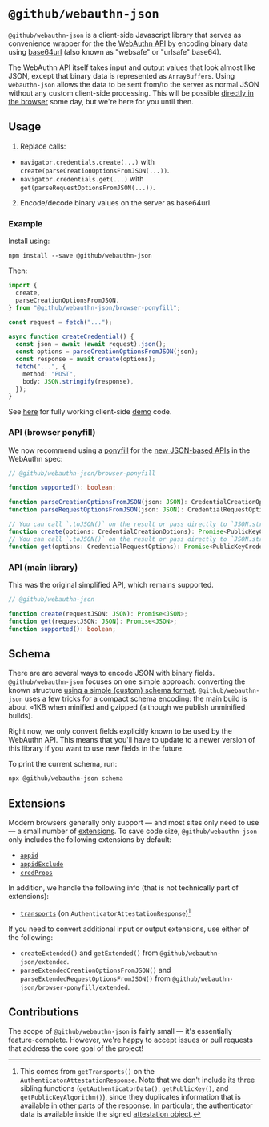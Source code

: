 # `@github/webauthn-json`

`@github/webauthn-json` is a client-side Javascript library that serves as convenience wrapper for the the [WebAuthn API](https://www.w3.org/TR/webauthn/) by encoding binary data using [base64url](https://w3c.github.io/webauthn/#sctn-dependencies) (also known as "websafe" or "urlsafe" base64).

The WebAuthn API itself takes input and output values that look almost like JSON, except that binary data is represented as `ArrayBuffer`s. Using `webauthn-json` allows the data to be sent from/to the server as normal JSON without any custom client-side processing. This will be possible [directly in the browser](https://github.com/w3c/webauthn/issues/1683) some day, but we're here for you until then.

## Usage

1. Replace calls:
  - `navigator.credentials.create(...)` with `create(parseCreationOptionsFromJSON(...))`.
  - `navigator.credentials.get(...)` with `get(parseRequestOptionsFromJSON(...))`.
2. Encode/decode binary values on the server as base64url.

### Example

Install using:

```shell
npm install --save @github/webauthn-json
```

Then:

```typescript
import {
  create,
  parseCreationOptionsFromJSON,
} from "@github/webauthn-json/browser-ponyfill";

const request = fetch("...");

async function createCredential() {
  const json = await (await request).json();
  const options = parseCreationOptionsFromJSON(json);
  const response = await create(options);
  fetch("...", {
    method: "POST",
    body: JSON.stringify(response),
  });
}
```

See [here](https://github.com/github/webauthn-json/blob/main/src/dev/demo/index.ts) for fully working client-side [demo](https://github.github.com/webauthn-json/demo/) code.

### API (browser ponyfill)

We now recommend using a [ponyfill](https://ponyfill.com/) for the [new JSON-based APIs](https://github.com/w3c/webauthn/issues/1683) in the WebAuthn spec:

```typescript
// @github/webauthn-json/browser-ponyfill

function supported(): boolean;

function parseCreationOptionsFromJSON(json: JSON): CredentialCreationOptions;
function parseRequestOptionsFromJSON(json: JSON): CredentialRequestOptions;

// You can call `.toJSON()` on the result or pass directly to `JSON.stringify()`.
function create(options: CredentialCreationOptions): Promise<PublicKeyCredential>;
// You can call `.toJSON()` on the result or pass directly to `JSON.stringify()`.
function get(options: CredentialRequestOptions): Promise<PublicKeyCredential>;
```

### API (main library)

This was the original simplified API, which remains supported.

```typescript
// @github/webauthn-json

function create(requestJSON: JSON): Promise<JSON>;
function get(requestJSON: JSON): Promise<JSON>;
function supported(): boolean;
```

## Schema

There are are several ways to encode JSON with binary fields. `@github/webauthn-json` focuses on one simple approach: converting the known structure [using a simple (custom) schema format](https://github.com/github/webauthn-json/blob/main/src/webauthn-json/schema-format.ts). `@github/webauthn-json` uses a few tricks for a compact schema encoding: the main build is about ≈1KB when minified and gzipped (although we publish unminified builds).

Right now, we only convert fields explicitly known to be used by the WebAuthn API. This means that you'll have to update to a newer version of this library if you want to use new fields in the future.

To print the current schema, run:

```shell
npx @github/webauthn-json schema
```

## Extensions

Modern browsers generally only support — and most sites only need to use — a small number of [extensions](https://w3c.github.io/webauthn/#sctn-defined-extensions). To save code size, `@github/webauthn-json` only includes the following extensions by default:

- [`appid`](https://w3c.github.io/webauthn/#sctn-appid-extension)
- [`appidExclude`](https://w3c.github.io/webauthn/#sctn-appid-exclude-extension)
- [`credProps`](https://w3c.github.io/webauthn/#sctn-authenticator-credential-properties-extension)

In addition, we handle the following info (that is not technically part of extensions):

- [`transports`](https://w3c.github.io/webauthn/#dom-authenticatorattestationresponse-transports-slot) (on `AuthenticatorAttestationResponse`)[^1]

[^1]: This comes from `getTransports()` on the `AuthenticatorAttestationResponse`. Note that we don't include its three sibling functions (`getAuthenticatorData()`, `getPublicKey()`, and `getPublicKeyAlgorithm()`), since they duplicates information that is available in other parts of the response. In particular, the authenticator data is available inside the signed [attestation object](https://w3c.github.io/webauthn/#attestation-object).


If you need to convert additional input or output extensions, use either of the following:

- `createExtended()` and `getExtended()` from `@github/webauthn-json/extended`.
- `parseExtendedCreationOptionsFromJSON()` and `parseExtendedRequestOptionsFromJSON()` from `@github/webauthn-json/browser-ponyfill/extended`.

## Contributions

The scope of `@github/webauthn-json` is fairly small — it's essentially feature-complete. However, we're happy to accept issues or pull requests that address the core goal of the project!
